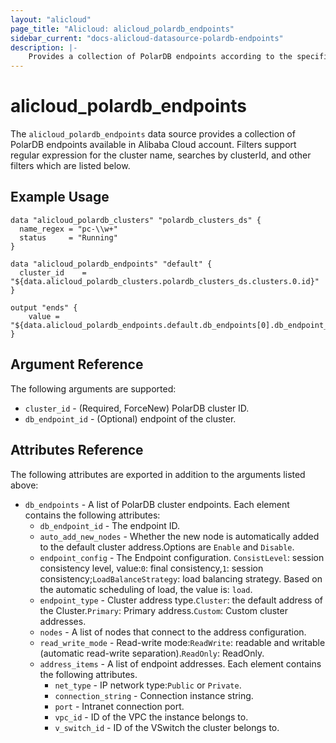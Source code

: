 ```yaml
---
layout: "alicloud"
page_title: "Alicloud: alicloud_polardb_endpoints"
sidebar_current: "docs-alicloud-datasource-polardb-endpoints"
description: |-
    Provides a collection of PolarDB endpoints according to the specified filters.
---
```


# alicloud\_polardb\_endpoints

The `alicloud_polardb_endpoints` data source provides a collection of PolarDB endpoints available in Alibaba Cloud account.
Filters support regular expression for the cluster name, searches by clusterId, and other filters which are listed below.

## Example Usage

```
data "alicloud_polardb_clusters" "polardb_clusters_ds" {
  name_regex = "pc-\\w+"
  status     = "Running"
}

data "alicloud_polardb_endpoints" "default" {
  cluster_id    = "${data.alicloud_polardb_clusters.polardb_clusters_ds.clusters.0.id}"
}

output "ends" {
    value = "${data.alicloud_polardb_endpoints.default.db_endpoints[0].db_endpoint_id}"
}
```

## Argument Reference

The following arguments are supported:

* `cluster_id` - (Required, ForceNew) PolarDB cluster ID. 
* `db_endpoint_id` - (Optional) endpoint of the cluster.

## Attributes Reference

The following attributes are exported in addition to the arguments listed above:

* `db_endpoints` - A list of PolarDB cluster endpoints. Each element contains the following attributes:
  * `db_endpoint_id` - The endpoint ID.
  * `auto_add_new_nodes` - Whether the new node is automatically added to the default cluster address.Options are `Enable` and `Disable`.
  * `endpoint_config` - The Endpoint configuration. `ConsistLevel`: session consistency level, value:`0`: final consistency,`1`: session consistency;`LoadBalanceStrategy`: load balancing strategy. Based on the automatic scheduling of load, the value is: `load`.
  * `endpoint_type` - Cluster address type.`Cluster`: the default address of the Cluster.`Primary`: Primary address.`Custom`: Custom cluster addresses.
  * `nodes` - A list of nodes that connect to the address configuration.
  * `read_write_mode` - Read-write mode:`ReadWrite`: readable and writable (automatic read-write separation).`ReadOnly`: ReadOnly.
  * `address_items` - A list of endpoint addresses. Each element contains the following attributes.
      * `net_type` - IP network type:`Public` or `Private`.
      * `connection_string` - Connection instance string.
      * `port` - Intranet connection port.
      * `vpc_id` - ID of the VPC the instance belongs to.
      * `v_switch_id` - ID of the VSwitch the cluster belongs to.
